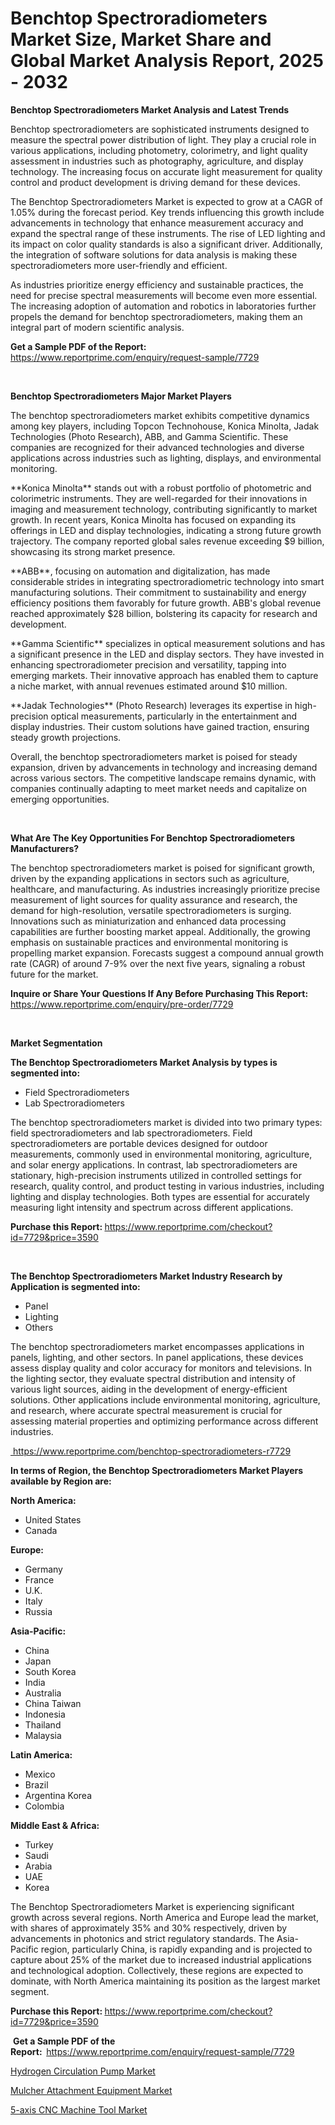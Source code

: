 <p><h1>Benchtop Spectroradiometers Market Size, Market Share and Global Market Analysis Report, 2025 - 2032</h1></p><p><strong>Benchtop Spectroradiometers Market Analysis and Latest Trends</strong></p>
<p><p>Benchtop spectroradiometers are sophisticated instruments designed to measure the spectral power distribution of light. They play a crucial role in various applications, including photometry, colorimetry, and light quality assessment in industries such as photography, agriculture, and display technology. The increasing focus on accurate light measurement for quality control and product development is driving demand for these devices.</p><p>The Benchtop Spectroradiometers Market is expected to grow at a CAGR of 1.05% during the forecast period. Key trends influencing this growth include advancements in technology that enhance measurement accuracy and expand the spectral range of these instruments. The rise of LED lighting and its impact on color quality standards is also a significant driver. Additionally, the integration of software solutions for data analysis is making these spectroradiometers more user-friendly and efficient.</p><p>As industries prioritize energy efficiency and sustainable practices, the need for precise spectral measurements will become even more essential. The increasing adoption of automation and robotics in laboratories further propels the demand for benchtop spectroradiometers, making them an integral part of modern scientific analysis.</p></p>
<p><strong>Get a Sample PDF of the Report:&nbsp;</strong> <a href="https://www.reportprime.com/enquiry/request-sample/7729?utm_campaign=1143&utm_medium=2&utm_source=Github&utm_content=ia&utm_term=19032025&utm_id=benchtop-spectroradiometers">https://www.reportprime.com/enquiry/request-sample/7729</a></p>
<p>&nbsp;</p>
<p><strong>Benchtop Spectroradiometers Major Market Players</strong></p>
<p><p>The benchtop spectroradiometers market exhibits competitive dynamics among key players, including Topcon Technohouse, Konica Minolta, Jadak Technologies (Photo Research), ABB, and Gamma Scientific. These companies are recognized for their advanced technologies and diverse applications across industries such as lighting, displays, and environmental monitoring.</p><p>**Konica Minolta** stands out with a robust portfolio of photometric and colorimetric instruments. They are well-regarded for their innovations in imaging and measurement technology, contributing significantly to market growth. In recent years, Konica Minolta has focused on expanding its offerings in LED and display technologies, indicating a strong future growth trajectory. The company reported global sales revenue exceeding $9 billion, showcasing its strong market presence.</p><p>**ABB**, focusing on automation and digitalization, has made considerable strides in integrating spectroradiometric technology into smart manufacturing solutions. Their commitment to sustainability and energy efficiency positions them favorably for future growth. ABB's global revenue reached approximately $28 billion, bolstering its capacity for research and development.</p><p>**Gamma Scientific** specializes in optical measurement solutions and has a significant presence in the LED and display sectors. They have invested in enhancing spectroradiometer precision and versatility, tapping into emerging markets. Their innovative approach has enabled them to capture a niche market, with annual revenues estimated around $10 million.</p><p>**Jadak Technologies** (Photo Research) leverages its expertise in high-precision optical measurements, particularly in the entertainment and display industries. Their custom solutions have gained traction, ensuring steady growth projections.</p><p>Overall, the benchtop spectroradiometers market is poised for steady expansion, driven by advancements in technology and increasing demand across various sectors. The competitive landscape remains dynamic, with companies continually adapting to meet market needs and capitalize on emerging opportunities.</p></p>
<p>&nbsp;</p>
<p><strong>What Are The Key Opportunities For Benchtop Spectroradiometers Manufacturers?</strong></p>
<p><p>The benchtop spectroradiometers market is poised for significant growth, driven by the expanding applications in sectors such as agriculture, healthcare, and manufacturing. As industries increasingly prioritize precise measurement of light sources for quality assurance and research, the demand for high-resolution, versatile spectroradiometers is surging. Innovations such as miniaturization and enhanced data processing capabilities are further boosting market appeal. Additionally, the growing emphasis on sustainable practices and environmental monitoring is propelling market expansion. Forecasts suggest a compound annual growth rate (CAGR) of around 7-9% over the next five years, signaling a robust future for the market.</p></p>
<p><strong>Inquire or Share Your Questions If Any Before Purchasing This Report:</strong> <a href="https://www.reportprime.com/enquiry/pre-order/7729?utm_campaign=1143&utm_medium=2&utm_source=Github&utm_content=ia&utm_term=19032025&utm_id=benchtop-spectroradiometers">https://www.reportprime.com/enquiry/pre-order/7729</a></p>
<p>&nbsp;</p>
<p><strong>Market Segmentation</strong></p>
<p><strong>The Benchtop Spectroradiometers Market Analysis by types is segmented into:</strong></p>
<p><ul><li>Field Spectroradiometers</li><li>Lab Spectroradiometers</li></ul></p>
<p><p>The benchtop spectroradiometers market is divided into two primary types: field spectroradiometers and lab spectroradiometers. Field spectroradiometers are portable devices designed for outdoor measurements, commonly used in environmental monitoring, agriculture, and solar energy applications. In contrast, lab spectroradiometers are stationary, high-precision instruments utilized in controlled settings for research, quality control, and product testing in various industries, including lighting and display technologies. Both types are essential for accurately measuring light intensity and spectrum across different applications.</p></p>
<p><strong>Purchase this Report:&nbsp;</strong><a href="https://www.reportprime.com/checkout?id=7729&price=3590&utm_campaign=1143&utm_medium=2&utm_source=Github&utm_content=ia&utm_term=19032025&utm_id=benchtop-spectroradiometers">https://www.reportprime.com/checkout?id=7729&price=3590</a></p>
<p>&nbsp;</p>
<p><strong>The Benchtop Spectroradiometers Market Industry Research by Application is segmented into:</strong></p>
<p><ul><li>Panel</li><li>Lighting</li><li>Others</li></ul></p>
<p><p>The benchtop spectroradiometers market encompasses applications in panels, lighting, and other sectors. In panel applications, these devices assess display quality and color accuracy for monitors and televisions. In the lighting sector, they evaluate spectral distribution and intensity of various light sources, aiding in the development of energy-efficient solutions. Other applications include environmental monitoring, agriculture, and research, where accurate spectral measurement is crucial for assessing material properties and optimizing performance across different industries.</p></p>
<p><a href="https://www.reportprime.com/benchtop-spectroradiometers-r7729?utm_campaign=1143&utm_medium=2&utm_source=Github&utm_content=ia&utm_term=19032025&utm_id=benchtop-spectroradiometers">&nbsp;https://www.reportprime.com/benchtop-spectroradiometers-r7729</a></p>
<p><strong>In terms of Region, the Benchtop Spectroradiometers Market Players available by Region are:</strong></p>
<p>
    <p> <strong> North America: </strong>
        <ul>
            <li>United States</li>
            <li>Canada</li>
        </ul>
        </p> 
    <p> <strong> Europe: </strong>
        <ul>
            <li>Germany</li>
            <li>France</li>
            <li>U.K.</li>
            <li>Italy</li>
            <li>Russia</li>
        </ul>
        </p> 
    <p> <strong> Asia-Pacific: </strong>
        <ul>
            <li>China</li>
            <li>Japan</li>
            <li>South Korea</li>
            <li>India</li>
            <li>Australia</li>
            <li>China Taiwan</li>
            <li>Indonesia</li>
            <li>Thailand</li>
            <li>Malaysia</li>
        </ul>
        </p> 
    <p> <strong> Latin America: </strong>
        <ul>
            <li>Mexico</li>
            <li>Brazil</li>
            <li>Argentina Korea</li>
            <li>Colombia</li>
        </ul>
        </p> 
    <p> <strong> Middle East & Africa: </strong>
        <ul>
            <li>Turkey</li>
            <li>Saudi</li>
            <li>Arabia</li>
            <li>UAE</li>
            <li>Korea</li>
        </ul>
    </p>
    </p>
<p><p>The Benchtop Spectroradiometers Market is experiencing significant growth across several regions. North America and Europe lead the market, with shares of approximately 35% and 30% respectively, driven by advancements in photonics and strict regulatory standards. The Asia-Pacific region, particularly China, is rapidly expanding and is projected to capture about 25% of the market due to increased industrial applications and technological adoption. Collectively, these regions are expected to dominate, with North America maintaining its position as the largest market segment.</p></p>
<p><strong>Purchase this Report: </strong><a href="https://www.reportprime.com/checkout?id=7729&price=3590&utm_campaign=1143&utm_medium=2&utm_source=Github&utm_content=ia&utm_term=19032025&utm_id=benchtop-spectroradiometers">https://www.reportprime.com/checkout?id=7729&price=3590</a></p>
<p>&nbsp;<strong>Get a Sample PDF of the Report:&nbsp;&nbsp;</strong><a href="https://www.reportprime.com/enquiry/request-sample/7729?utm_campaign=1143&utm_medium=2&utm_source=Github&utm_content=ia&utm_term=19032025&utm_id=benchtop-spectroradiometers">https://www.reportprime.com/enquiry/request-sample/7729</a></p>
<p><strong></strong></p>
<p><p><a href="https://github.com/klenaestien23/Market-Research-Report-List-1/blob/main/hydrogen-circulation-pump-market.md?utm_campaign=1143&utm_medium=2&utm_source=Github&utm_content=ia&utm_term=19032025&utm_id=benchtop-spectroradiometers">Hydrogen Circulation Pump Market</a></p><p><a href="https://github.com/ishikodehira/Market-Research-Report-List-1/blob/main/mulcher-attachment-equipment-market.md?utm_campaign=1143&utm_medium=2&utm_source=Github&utm_content=ia&utm_term=19032025&utm_id=benchtop-spectroradiometers">Mulcher Attachment Equipment Market</a></p><p><a href="https://github.com/tahjaylestro/Market-Research-Report-List-1/blob/main/5-axis-cnc-machine-tool-market.md?utm_campaign=1143&utm_medium=2&utm_source=Github&utm_content=ia&utm_term=19032025&utm_id=benchtop-spectroradiometers">5-axis CNC Machine Tool Market</a></p></p>